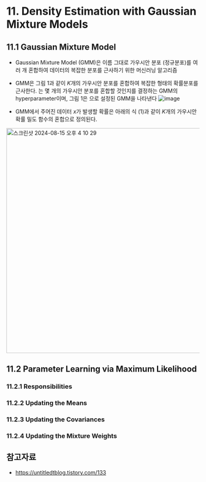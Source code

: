 # 11. Density Estimation with Gaussian Mixture Models

## 11.1 Gaussian Mixture Model
- Gaussian Mixture Model (GMM)은 이름 그대로 가우시안 분포 (정규분포)를 여러 개 혼합하여 데이터의 복잡한 분포를 근사하기 위한 머신러닝 알고리즘
-  GMM은 그림 1과 같이 $K$개의 가우시안 분포를 혼합하여 복잡한 형태의 확률분포를 근사한다. 
는 몇 개의 가우시안 분포를 혼합할 것인지를 결정하는 GMM의 hyperparameter이며, 그림 1은 
으로 설정된 GMM을 나타낸다
![image](https://github.com/user-attachments/assets/bf83e814-fe6b-4255-ab79-ab1c909c68e2)

- GMM에서 주어진 데이터 $x$가 발생할 확률은 아래의 식 (1)과 같이 $K$개의 가우시안 확률 밀도 함수의 혼합으로 정의된다.
<img width="587" alt="스크린샷 2024-08-15 오후 4 10 29" src="https://github.com/user-attachments/assets/798d45a1-62be-4b52-a30f-5789ecbf1fcf">

## 11.2 Parameter Learning via Maximum Likelihood

### 11.2.1 Responsibilities

### 11.2.2 Updating the Means

### 11.2.3 Updating the Covariances

### 11.2.4 Updating the Mixture Weights


## 참고자료
- https://untitledtblog.tistory.com/133

